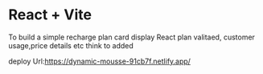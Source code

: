 # React + Vite

To build a simple recharge plan card display  React
plan valitaed, customer usage,price details etc think to added

deploy Url:https://dynamic-mousse-91cb7f.netlify.app/
